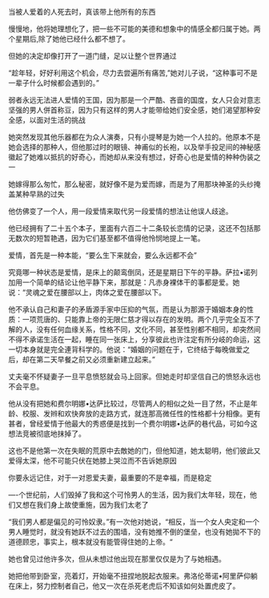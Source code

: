 当被人爱着的人死去时，真该带上他所有的东西

慢慢地，他将她理想化了，把一些不可能的美德和想象中的情感全都归属于她。两个星期后,除了她他已经什么都不想了。

但她的决定却像打开了一道门缝，足以让整个世界通过

“趁年轻，好好利用这个机会，尽力去尝遍所有痛苦,”她对儿子说，“这种事可不是一辈子什么时候都会遇到的。”

弱者永远无法进人爱情的王国，因为那是一个严酷、吝啬的国度，女人只会对意志坚强的男人併首称豆，因为只有这样的男人才能带给她们安全感，她们渴望那种安全感，以面对生活的挑战

她突然发现其他乐器都在为众人演奏，只有小提琴是为她一个人拉的。他原本不是她会选择的那种人，但他那过时的眼镜、神甫似的长袍，以及举手投足间的神秘感徽起了她难以抵抗的好奇心，而她却从来没有想过，好奇心也是爱情的种种伪装之一

她嫁得那么匆忙，那么秘密，就好像不是为爱而嫁，而是为了用那块神圣的头纱掩盖某种早熟的过失

他仿佛变了一个人，用一段爱情来取代另一段爱情的想法让他误人歧途。

他已经拥有了二十五个本子，里面有六百二十二条较长恋情的记录，这还不包括那无数次的短暂艳遇，因为它们基至都不值得他怜悯地提上一笔。

爱情，首先是一种本能，“要么生下来就会，要么永远都不会”

究竟哪一种状态是爱情，是床上的颠鸾倒凤，还是星期日下午的平静。萨拉•诺列加用一个简单的结论让他平静下来，那就是：凡赤身裸体干的事都是爱。她说：“灵魂之爱在腰部以上，肉体之爱在腰部以下。

他不承认自己和妻子的矛盾源手家中压抑的气氛，而是认为那源于婚姻本身的性质：一项荒唐的、只能靠上帝的无限仁慈才得以存在的发明。两个几乎完全互不了解的人，没有任何血缘关系，性格不同，文化不同，甚至性别都不相同，却突然间不得不承诺生活在一起，睡在同一张床上，分享彼此也许注定有所分岐的命运，这一切本身就是完全連背科学的。他说：“婚姻的问题在于，它终结于每晚做爱之后，却在第二天早餐之前又必须重新建立起来。”

丈夫毫不怀疑妻子一旦平息愤怒就会马上回家。但她走时却坚信自己的愤怒永远也不会平息。

他从没有把她和费尔明娜•达萨比较过，尽管两人的相似之处一目了然，不止是年龄、校服、发辫和欢快奔放的走路方式，就连那高微任性的性格都十分相像。更有甚者，曾经爱情于他最大的秀惑便是找到一个费尔明娜•达萨的巷代品，可如今这想法竞被彻底地抹掉了。

这也不是他第一次在失眠的荒原中去敵她的门，但他知道，她太聪明，他们彼此又爱得太深，他不可能只伏在她膝上哭泣而不告诉她原因

你要永远记住，对于一对恩爱夫妻，最重要的不是幸福，而是稳定

—-个世纪前，人们毁掉了我和这个可怜男人的生活，因为我们太年轻，现在，他们又想在我们身上故使重施，因为我们太老了

“我们男人都是偏见的可怜奴隶。”有一次他对她说，“相反，当一个女人央定和一个男人睡觉时，就没有她跃不过去的围墙，没有她推不倒的堡垒，也没有她拋不下的道德顾忠，事实上，根本就没有能管得住她的上帝。“

她也曾见过他许多次，但从未想过他出现在那里仅仅是为了与她相遇。

她把他带到卧室，亮着灯，开始毫不扭捏地脱起衣服来。弗洛伦蒂诺•阿里萨仰躺在床上，努力控制者自己，他又一次在杀死老虎后不知该如何处置虎皮了。

